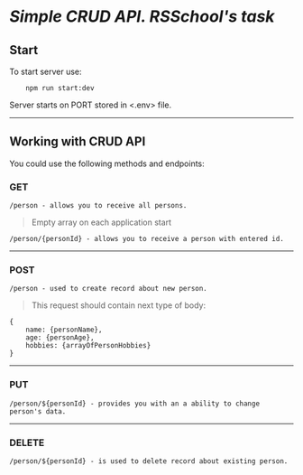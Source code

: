 # *Simple CRUD API. RSSchool's task*

## Start
To start server use: 
```
    npm run start:dev
```
Server starts on PORT stored in <.env> file.

***

## Working with CRUD API

You could use the following methods and endpoints:

### **GET**

``` 
/person - allows you to receive all persons.
```
>Empty array on each application start

```
/person/{personId} - allows you to receive a person with entered id.
```
 
***
### **POST**
```
/person - used to create record about new person.
```

>This request should contain next type of body:
```
{
    name: {personName},
    age: {personAge},
    hobbies: {arrayOfPersonHobbies}
}
```
***
### **PUT**

```
/person/${personId} - provides you with an a ability to change person's data.
```
***
### **DELETE**
```
/person/${personId} - is used to delete record about existing person.
```